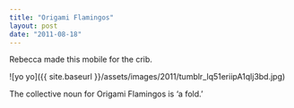 ```yaml
---
title: "Origami Flamingos"
layout: post
date: "2011-08-18"
---
```


Rebecca made this mobile for the crib.

![yo yo]({{ site.baseurl }}/assets/images/2011/tumblr_lq51eriipA1qlj3bd.jpg)

The collective noun for Origami Flamingos is ‘a fold.’
